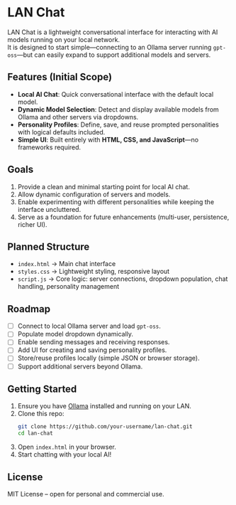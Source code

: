 # LAN Chat

LAN Chat is a lightweight conversational interface for interacting with AI models running on your local network.  
It is designed to start simple—connecting to an Ollama server running `gpt-oss`—but can easily expand to support additional models and servers.

## Features (Initial Scope)
- **Local AI Chat**: Quick conversational interface with the default local model.
- **Dynamic Model Selection**: Detect and display available models from Ollama and other servers via dropdowns.
- **Personality Profiles**: Define, save, and reuse prompted personalities with logical defaults included.
- **Simple UI**: Built entirely with **HTML, CSS, and JavaScript**—no frameworks required.

## Goals
1. Provide a clean and minimal starting point for local AI chat.
2. Allow dynamic configuration of servers and models.
3. Enable experimenting with different personalities while keeping the interface uncluttered.
4. Serve as a foundation for future enhancements (multi-user, persistence, richer UI).

## Planned Structure
- `index.html` → Main chat interface  
- `styles.css` → Lightweight styling, responsive layout  
- `script.js` → Core logic: server connections, dropdown population, chat handling, personality management

## Roadmap
- [ ] Connect to local Ollama server and load `gpt-oss`.
- [ ] Populate model dropdown dynamically.
- [ ] Enable sending messages and receiving responses.
- [ ] Add UI for creating and saving personality profiles.
- [ ] Store/reuse profiles locally (simple JSON or browser storage).
- [ ] Support additional servers beyond Ollama.

## Getting Started
1. Ensure you have [Ollama](https://ollama.ai) installed and running on your LAN.
2. Clone this repo:
   ```bash
   git clone https://github.com/your-username/lan-chat.git
   cd lan-chat
   ```
3. Open `index.html` in your browser.
4. Start chatting with your local AI!

## License
MIT License – open for personal and commercial use.
